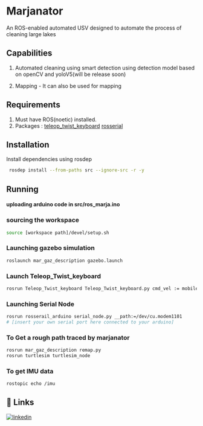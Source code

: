 
# Marjanator

An ROS-enabled automated USV designed to automate the process of cleaning large lakes

## Capabilities
1. Automated cleaning using smart detection using detection model based on openCV and yoloV5(will be release soon)

2. Mapping - It can also be used for mapping 


## Requirements

1. Must have ROS(noetic) installed.
2. Packages :
[teleop_twist_keyboard](https://github.com/ros-teleop/teleop_twist_keyboard.git)
[rosserial](https://github.com/frankjoshua/rosserial_arduino_lib.git)
## Installation

Install dependencies using rosdep

```bash
 rosdep install --from-paths src --ignore-src -r -y

```
    
## Running
#### uploading arduino code in src/ros_marja.ino
### sourcing the workspace
```bash
source [workspace path]/devel/setup.sh
```
 ### Launching gazebo simulation 

 ```bash
 roslaunch mar_gaz_description gazebo.launch
 ```

 ### Launch Teleop_Twist_keyboard
```bash
rosrun Teleop_Twist_keyboard Teleop_Twist_keyboard.py cmd_vel := mobile_base_controller/cmd_vel
```
### Launching Serial Node
```bash
rosrun rosserail_arduino serial_node.py __path:=/dev/cu.modem1101 
# [insert your own serial port here connected to your arduino]
```

### To Get a rough path traced by marjanator
```bash
rosrun mar_gaz_description remap.py 
rosrun turtlesim turtlesim_node
```
### To get IMU data
```bash
rostopic echo /imu
```
## 🔗 Links

[![linkedin](https://img.shields.io/badge/linkedin-0A66C2?style=for-the-badge&logo=linkedin&logoColor=white)](https://www.linkedin.com/in/akshit-shishodia-631aab23a/)




